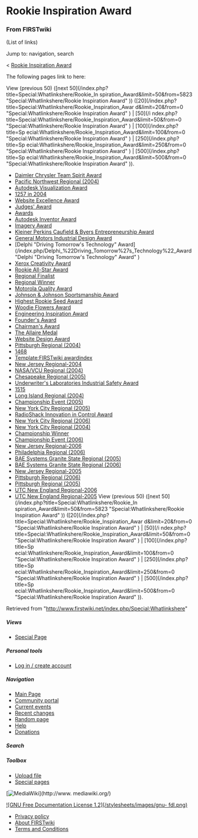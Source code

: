 # Rookie Inspiration Award

### From FIRSTwiki

(List of links)

Jump to: navigation, search

&lt; [Rookie Inspiration
Award](/index.php?title=Rookie_Inspiration_Award&redirect=no "Rookie
Inspiration Award" )  

The following pages link to here:

View (previous 50) ([next 50](/index.php?title=Special:Whatlinkshere/Rookie_In
spiration_Award&limit=50&from=5823 "Special:Whatlinkshere/Rookie Inspiration
Award" )) ([20](/index.php?title=Special:Whatlinkshere/Rookie_Inspiration_Awar
d&limit=20&from=0 "Special:Whatlinkshere/Rookie Inspiration Award" ) | [50](/i
ndex.php?title=Special:Whatlinkshere/Rookie_Inspiration_Award&limit=50&from=0
"Special:Whatlinkshere/Rookie Inspiration Award" ) | [100](/index.php?title=Sp
ecial:Whatlinkshere/Rookie_Inspiration_Award&limit=100&from=0
"Special:Whatlinkshere/Rookie Inspiration Award" ) | [250](/index.php?title=Sp
ecial:Whatlinkshere/Rookie_Inspiration_Award&limit=250&from=0
"Special:Whatlinkshere/Rookie Inspiration Award" ) | [500](/index.php?title=Sp
ecial:Whatlinkshere/Rookie_Inspiration_Award&limit=500&from=0
"Special:Whatlinkshere/Rookie Inspiration Award" )).

  * [Daimler Chrysler Team Spirit Award](/index.php/Daimler_Chrysler_Team_Spirit_Award "Daimler Chrysler Team Spirit Award" )
  * [Pacific Northwest Regional (2004)](/index.php/Pacific_Northwest_Regional_%282004%29 "Pacific Northwest Regional \(2004\)" )
  * [Autodesk Visualization Award](/index.php/Autodesk_Visualization_Award "Autodesk Visualization Award" )
  * [1257 in 2004](/index.php/1257_in_2004 "1257 in 2004" )
  * [Website Excellence Award](/index.php/Website_Excellence_Award "Website Excellence Award" )
  * [Judges' Award](/index.php/Judges%27_Award "Judges' Award" )
  * [Awards](/index.php/Awards "Awards" )
  * [Autodesk Inventor Award](/index.php/Autodesk_Inventor_Award "Autodesk Inventor Award" )
  * [Imagery Award](/index.php/Imagery_Award "Imagery Award" )
  * [Kleiner Perkins Caufield &amp; Byers Entrepreneurship Award](/index.php/Kleiner_Perkins_Caufield_%26_Byers_Entrepreneurship_Award "Kleiner Perkins Caufield & Byers Entrepreneurship Award" )
  * [General Motors Industrial Design Award](/index.php/General_Motors_Industrial_Design_Award "General Motors Industrial Design Award" )
  * [Delphi "Driving Tomorrow's Technology" Award](/index.php/Delphi_%22Driving_Tomorrow%27s_Technology%22_Award "Delphi "Driving Tomorrow's Technology" Award" )
  * [Xerox Creativity Award](/index.php/Xerox_Creativity_Award "Xerox Creativity Award" )
  * [Rookie All-Star Award](/index.php/Rookie_All-Star_Award "Rookie All-Star Award" )
  * [Regional Finalist](/index.php/Regional_Finalist "Regional Finalist" )
  * [Regional Winner](/index.php/Regional_Winner "Regional Winner" )
  * [Motorola Quality Award](/index.php/Motorola_Quality_Award "Motorola Quality Award" )
  * [Johnson &amp; Johnson Sportsmanship Award](/index.php/Johnson_%26_Johnson_Sportsmanship_Award "Johnson & Johnson Sportsmanship Award" )
  * [Highest Rookie Seed Award](/index.php/Highest_Rookie_Seed_Award "Highest Rookie Seed Award" )
  * [Woodie Flowers Award](/index.php/Woodie_Flowers_Award "Woodie Flowers Award" )
  * [Engineering Inspiration Award](/index.php/Engineering_Inspiration_Award "Engineering Inspiration Award" )
  * [Founder's Award](/index.php/Founder%27s_Award "Founder's Award" )
  * [Chairman's Award](/index.php/Chairman%27s_Award "Chairman's Award" )
  * [The Allaire Medal](/index.php/The_Allaire_Medal "The Allaire Medal" )
  * [Website Design Award](/index.php/Website_Design_Award "Website Design Award" )
  * [Pittsburgh Regional (2004)](/index.php/Pittsburgh_Regional_%282004%29 "Pittsburgh Regional \(2004\)" )
  * [1468](/index.php/1468 "1468" )
  * [Template:FIRSTwiki awardindex](/index.php/Template:FIRSTwiki_awardindex "Template:FIRSTwiki awardindex" )
  * [New Jersey Regional-2004](/index.php/New_Jersey_Regional-2004 "New Jersey Regional-2004" )
  * [NASA/VCU Regional (2004)](/index.php/NASA/VCU_Regional_%282004%29 "NASA/VCU Regional \(2004\)" )
  * [Chesapeake Regional (2005)](/index.php/Chesapeake_Regional_%282005%29 "Chesapeake Regional \(2005\)" )
  * [Underwriter's Laboratories Industrial Safety Award](/index.php/Underwriter%27s_Laboratories_Industrial_Safety_Award "Underwriter's Laboratories Industrial Safety Award" )
  * [1515](/index.php/1515 "1515" )
  * [Long Island Regional (2004)](/index.php/Long_Island_Regional_%282004%29 "Long Island Regional \(2004\)" )
  * [Championship Event (2005)](/index.php/Championship_Event_%282005%29 "Championship Event \(2005\)" )
  * [New York City Regional (2005)](/index.php/New_York_City_Regional_%282005%29 "New York City Regional \(2005\)" )
  * [RadioShack Innovation in Control Award](/index.php/RadioShack_Innovation_in_Control_Award "RadioShack Innovation in Control Award" )
  * [New York City Regional (2006)](/index.php/New_York_City_Regional_%282006%29 "New York City Regional \(2006\)" )
  * [New York City Regional (2004)](/index.php/New_York_City_Regional_%282004%29 "New York City Regional \(2004\)" )
  * [Championship Winner](/index.php/Championship_Winner "Championship Winner" )
  * [Championship Event (2006)](/index.php/Championship_Event_%282006%29 "Championship Event \(2006\)" )
  * [New Jersey Regional-2006](/index.php/New_Jersey_Regional-2006 "New Jersey Regional-2006" )
  * [Philadelphia Regional (2006)](/index.php/Philadelphia_Regional_%282006%29 "Philadelphia Regional \(2006\)" )
  * [BAE Systems Granite State Regional (2005)](/index.php/BAE_Systems_Granite_State_Regional_%282005%29 "BAE Systems Granite State Regional \(2005\)" )
  * [BAE Systems Granite State Regional (2006)](/index.php/BAE_Systems_Granite_State_Regional_%282006%29 "BAE Systems Granite State Regional \(2006\)" )
  * [New Jersey Regional-2005](/index.php/New_Jersey_Regional-2005 "New Jersey Regional-2005" )
  * [Pittsburgh Regional (2006)](/index.php/Pittsburgh_Regional_%282006%29 "Pittsburgh Regional \(2006\)" )
  * [Pittsburgh Regional (2005)](/index.php/Pittsburgh_Regional_%282005%29 "Pittsburgh Regional \(2005\)" )
  * [UTC New England Regional-2006](/index.php/UTC_New_England_Regional-2006 "UTC New England Regional-2006" )
  * [UTC New England Regional-2005](/index.php/UTC_New_England_Regional-2005 "UTC New England Regional-2005" )
View (previous 50) ([next 50](/index.php?title=Special:Whatlinkshere/Rookie_In
spiration_Award&limit=50&from=5823 "Special:Whatlinkshere/Rookie Inspiration
Award" )) ([20](/index.php?title=Special:Whatlinkshere/Rookie_Inspiration_Awar
d&limit=20&from=0 "Special:Whatlinkshere/Rookie Inspiration Award" ) | [50](/i
ndex.php?title=Special:Whatlinkshere/Rookie_Inspiration_Award&limit=50&from=0
"Special:Whatlinkshere/Rookie Inspiration Award" ) | [100](/index.php?title=Sp
ecial:Whatlinkshere/Rookie_Inspiration_Award&limit=100&from=0
"Special:Whatlinkshere/Rookie Inspiration Award" ) | [250](/index.php?title=Sp
ecial:Whatlinkshere/Rookie_Inspiration_Award&limit=250&from=0
"Special:Whatlinkshere/Rookie Inspiration Award" ) | [500](/index.php?title=Sp
ecial:Whatlinkshere/Rookie_Inspiration_Award&limit=500&from=0
"Special:Whatlinkshere/Rookie Inspiration Award" )).

Retrieved from "<http://www.firstwiki.net/index.php/Special:Whatlinkshere>"

##### Views

  * [Special Page](/index.php/Special:Whatlinkshere/Rookie_Inspiration_Award)

##### Personal tools

  * [Log in / create account](/index.php?title=Special:Userlogin&returnto=Special:Whatlinkshere)

[](/index.php/Main_Page "Main Page" )

##### Navigation

  * [Main Page](/index.php/Main_Page)
  * [Community portal](/index.php/FIRSTwiki:Community_portal)
  * [Current events](/index.php/Current_events)
  * [Recent changes](/index.php/Special:Recentchanges)
  * [Random page](/index.php/Special:Random)
  * [Help](/index.php/Help:Contents)
  * [Donations](/index.php/FIRSTwiki:Site_support)

##### Search



##### Toolbox

  * [Upload file](/index.php/Special:Upload)
  * [Special pages](/index.php/Special:Specialpages)

[![MediaWiki](/skins/common/images/poweredby_mediawiki_88x31.png)](http://www.
mediawiki.org/)

[![GNU Free Documentation License 1.2](/stylesheets/images/gnu-
fdl.png)](http://www.gnu.org/copyleft/fdl.html)

  * [Privacy policy](/index.php/FIRSTwiki:Privacy_policy "FIRSTwiki:Privacy policy" )
  * [About FIRSTwiki](/index.php/FIRSTwiki:About "FIRSTwiki:About" )
  * [Terms and Conditions](/index.php/FIRSTwiki:Terms_and_conditions "FIRSTwiki:Terms and conditions" )

